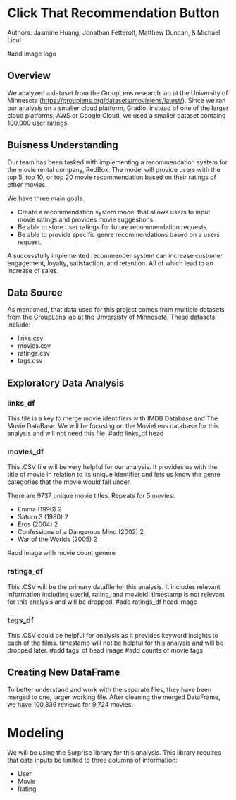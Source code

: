 # Click That Recommendation Button 

Authors: Jasmine Huang, Jonathan Fetterolf, Matthew Duncan, & Michael Licul

#add image logo

## Overview

We analyzed a dataset from the GroupLens research lab at the University of Minnesota (https://grouplens.org/datasets/movielens/latest/). Since we ran our analysis on a smaller cloud platform, Gradio, instead of one of the larger cloud platforms, AWS or Google Cloud, we used a smaller dataset containg 100,000 user ratings.  


## Buisness Understanding

Our team has been tasked with implementing a recommendation system for the movie rental company, RedBox. The model will provide users with the top 5, top 10, or top 20 movie recommendation based on their ratings of other movies.

We have three main goals:
- Create a recommendation system model that allows users to input movie ratings and provides movie suggestions.
- Be able to store user ratings for future recommendation requests.
- Be able to provide specific genre recommendations based on a users request.

A successfully implemented recommender system can increase customer engagement, loyalty, satisfaction, and retention. All of which lead to an increase of sales.

## Data Source 

As mentioned, that data used for this project comes from multiple datasets from the GroupLens lab at the Unversisty of Minnesota. These datasets include: 
- links.csv
- movies.csv
- ratings.csv
- tags.csv

## Exploratory Data Analysis

### links_df 
This file is a key to merge movie identifiers with IMDB Database and The Movie DataBase. We will be focusing on the MovieLens database for this analysis and will not need this file.
#add links_df head
### movies_df
This .CSV file will be very helpful for our analysis. It provides us with the title of movie in relation to its unique identifier and lets us know the genre categories that the movie would fall under.

There are 9737 unique movie titles. Repeats for 5 movies:
- Emma (1996) 2
- Saturn 3 (1980) 2
- Eros (2004) 2
- Confessions of a Dangerous Mind (2002) 2
- War of the Worlds (2005) 2

#add image with movie count genere

### ratings_df
This .CSV will be the primary datafile for this analysis. It includes relevant information including userId, rating, and movieId. timestamp is not relevant for this analysis and will be dropped. 
#add ratings_df head image

### tags_df
This .CSV could be helpful for analysis as it provides keyword insights to each of the films. timestamp will not be helpful for this analysis and will be dropped later.
#add tags_df head image
#add counts of movie tags

## Creating New DataFrame

To better understand and work with the separate files, they have been merged to one, larger working file. After cleaning the merged DataFrame, we have 100,836 reviews for 9,724 movies.

# Modeling 

We will be using the Surprise library for this analysis. This library requires that data inputs be limited to three columns of information:
- User
- Movie
- Rating
